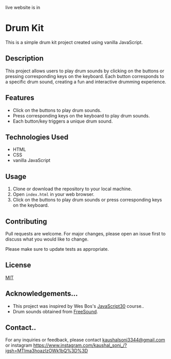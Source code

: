 live website is in 

# Drum Kit

This is a simple drum kit project created using vanilla JavaScript.

## Description

This project allows users to play drum sounds by clicking on the buttons or pressing corresponding keys on the keyboard. Each button corresponds to a specific drum sound, creating a fun and interactive drumming experience.

## Features

- Click on the buttons to play drum sounds.
- Press corresponding keys on the keyboard to play drum sounds.
- Each button/key triggers a unique drum sound.

## Technologies Used

- HTML
- CSS
- vanilla JavaScript

## Usage

1. Clone or download the repository to your local machine.
2. Open `index.html` in your web browser.
3. Click on the buttons to play drum sounds or press corresponding keys on the keyboard.

## Contributing

Pull requests are welcome. For major changes, please open an issue first to discuss what you would like to change.

Please make sure to update tests as appropriate.

## License

[MIT](https://choosealicense.com/licenses/mit/)

## Acknowledgements...

- This project was inspired by Wes Bos's [JavaScript30](https://javascript30.com/) course..
- Drum sounds obtained from [FreeSound](https://freesound.org/).

## Contact..

For any inquiries or feedback, please contact kaushalsoni3344@gmail.com  or 
instagram https://www.instagram.com/kaushal_soni_/?igsh=MTlma3hoazIzOWk1bQ%3D%3D
